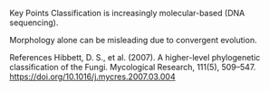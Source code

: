 Key Points
Classification is increasingly molecular-based (DNA sequencing).

Morphology alone can be misleading due to convergent evolution.

References
Hibbett, D. S., et al. (2007). A higher-level phylogenetic classification of the Fungi. Mycological Research, 111(5), 509–547. https://doi.org/10.1016/j.mycres.2007.03.004
